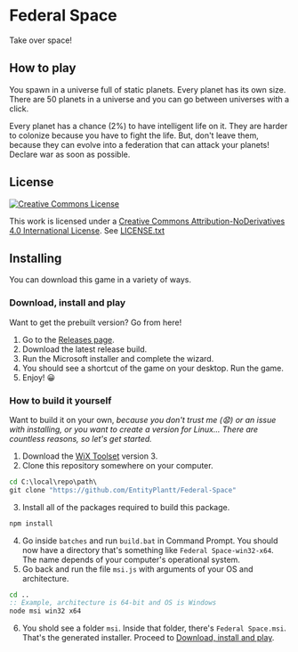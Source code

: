 # Federal Space
Take over space!

## How to play
You spawn in a universe full of static planets. Every planet has its own size. There are 50 planets in a universe and you can go between universes with a click.

Every planet has a chance (2%) to have intelligent life on it. They are harder to colonize because you have to fight the life. But, don't leave them, because they can evolve into a federation that can attack your planets! Declare war as soon as possible.

## License
[![Creative Commons License](https://i.creativecommons.org/l/by-nd/4.0/88x31.png)](http://creativecommons.org/licenses/by-nd/4.0/)

This work is licensed under a [Creative Commons Attribution-NoDerivatives 4.0 International License](http://creativecommons.org/licenses/by-nd/4.0/).
See [LICENSE.txt](https://github.com/EntityPlantt/Federal-Space/blob/main/LICENSE.txt)

## Installing
You can download this game in a variety of ways.

### Download, install and play
Want to get the prebuilt version? Go from here!
1. Go to the [Releases page](https://github.com/EntityPlantt/Federal-Space/Releases).
2. Download the latest release build.
3. Run the Microsoft installer and complete the wizard.
4. You should see a shortcut of the game on your desktop. Run the game.
5. Enjoy! 😀

### How to build it yourself
Want to build it on your own, *because you don't trust me (😧) or an issue with installing, or you want to create a version for Linux... There are countless reasons, so let's get started.*
1. Download the [WiX Toolset](http://wixtoolset.org/releases/) version 3.
2. Clone this repository somewhere on your computer.
  ```bat
  cd C:\local\repo\path\
  git clone "https://github.com/EntityPlantt/Federal-Space"
  ```
3. Install all of the packages required to build this package.
  ```bat
  npm install
  ```
4. Go inside `batches` and run `build.bat` in Command Prompt. You should now have a directory that's something like `Federal Space-win32-x64`. The name depends of your computer's operational system.
5. Go back and run the file `msi.js` with arguments of your OS and architecture.
  ```bat
  cd ..
  :: Example, architecture is 64-bit and OS is Windows
  node msi win32 x64
  ```
6. You shold see a folder `msi`. Inside that folder, there's `Federal Space.msi`. That's the generated installer. Proceed to [Download, install and play](#download-install-and-play).